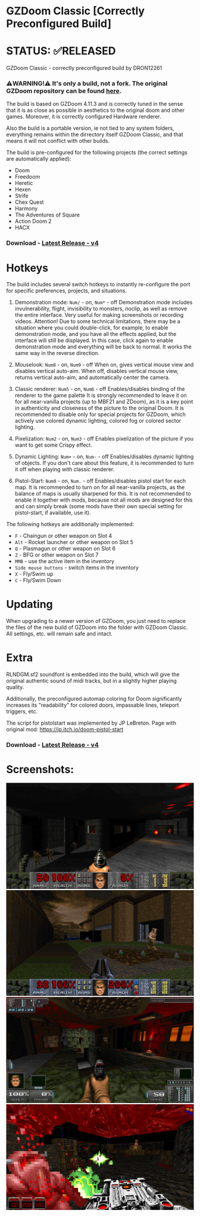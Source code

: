 # GZDoom Classic [Correctly Preconfigured Build]

# STATUS: ✅RELEASED
GZDoom Classic - correctly preconfigured build by DRON12261

### ⚠️WARNING!⚠️ It's only a build, not a fork. The original GZDoom repository can be found [here]([https://forum.zdoom.org/viewtopic.php?t=58535](https://github.com/ZDoom/gzdoom)).

The build is based on GZDoom 4.11.3 and is correctly tuned in the sense that it is as close as possible in aesthetics to the original doom and other games. Moreover, it is correctly configured Hardware renderer.

Also the build is a portable version, ie not tied to any system folders, everything remains within the dirrectory itself GZDoom Classic, and that means it will not conflict with other builds.

The build is pre-configured for the following projects (the correct settings are automatically applied):
- Doom
- Freedoom
- Heretic
- Hexen
- Strife
- Chex Quest
- Harmony
- The Adventures of Square
- Action Doom 2
- HACX

### Download - [Latest Release - v4](https://github.com/dron12261games/SFT-GZDoom-Classic/releases/download/v4/GZDoom.Classic.v4.zipp)

# Hotkeys
The build includes several switch hotkeys to instantly re-configure the port for specific preferences, projects, and situations.

1) Demonstration mode: `Num/` - on, `Num*` - off
Demonstration mode includes invulnerability, flight, invisibility to monsters, noclip, as well as remove the entire interface. 
Very useful for making screenshots or recording videos.
Attention! Due to some technical limitations, there may be a situation where you could double-click, for example, to enable demonstration mode, and you have all the effects applied, but the interface will still be displayed. In this case, click again to enable demonstration mode and everything will be back to normal. It works the same way in the reverse direction.

2) Mouselook: `Num8` - on, `Num9` - off
When on, gives vertical mouse view and disables vertical auto-aim.
When off, disables vertical mouse view, returns vertical auto-aim, and automatically center the camera.

3) Classic renderer: `Num5` - on, `Num6` - off
Enables/disables binding of the renderer to the game palette
It is strongly recommended to leave it on for all near-vanilla projects (up to MBF21 and ZDoom), as it is a key point in authenticity and closeness of the picture to the original Doom.
It is recommended to disable only for special projects for GZDoom, which actively use colored dynamic lighting, colored fog or colored sector lighting.

4) Pixelization: `Num2` - on, `Num3` - off
Enables pixelization of the picture if you want to get some Crispy effect.

5) Dynamic Lighting: `Num+` - on, `Num-` - off
Enables/disables dynamic lighting of objects.
If you don't care about this feature, it is recommended to turn it off when playing with classic renderer.

6) Pistol-Start: `Num0` - on, `Num.` - off
Enables/disables pistol start for each map.
It is recommended to turn on for all near-vanilla projects, as the balance of maps is usually sharpened for this.
It is not recommended to enable it together with mods, because not all mods are designed for this and can simply break (some mods have their own special setting for pistol-start, if available, use it).

The following hotkeys are additionally implemented:
- `F` - Chaingun or other weapon on Slot 4
- `Alt` - Rocket launcher or other weapon on Slot 5
- `Q` - Plasmagun or other weapon on Slot 6
- `Z` - BFG or other weapon on Slot 7
- `MMB` - use the active item in the inventory
- `Side mouse buttons` - switch items in the inventory
- `X` - Fly/Swim up
- `C` - Fly/Swim Down

# Updating
When upgrading to a newer version of GZDoom, you just need to replace the files of the new build of GZDoom into the folder with GZDoom Classic. 
All settings, etc. will remain safe and intact.

# Extra
RLNDGM.sf2 soundfont is embedded into the build, which will give the original authentic sound of midi tracks, but in a slightly higher playing quality.

Additionally, the preconfigured automap coloring for Doom significantly increases its "readability" for colored doors, impassable lines, teleport triggers, etc.

The script for pistolstart was implemented by JP LeBreton. Page with original mod: https://jp.itch.io/doom-pistol-start

### Download - [Latest Release - v4](https://github.com/dron12261games/SFT-GZDoom-Classic/releases/download/v4/GZDoom.Classic.v4.zip)

# Screenshots:
![Screen1](./screens/1.png)
![Screen1](./screens/2.png)
![Screen1](./screens/3.png)
![Screen1](./screens/4.png)

